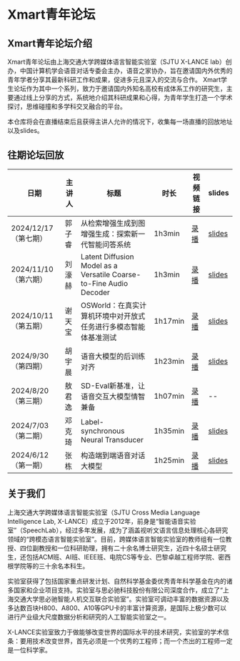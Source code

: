 # Xmart青年论坛
## Xmart青年论坛介绍
Xmart青年论坛由上海交通大学跨媒体语言智能实验室（SJTU X-LANCE lab）创办，中国计算机学会语音对话专委会主办，语音之家协办，旨在邀请国内外优秀的青年学者分享其最新科研工作和成果，促进多元且深入的交流与合作。
Xmart学生论坛作为其中一个系列，致力于邀请国内外知名高校有成体系工作的研究生，主要通过线上分享的方式，系统地介绍其科研成果和心得，为青年学生打造一个学术探讨，思维碰撞和多学科交叉融合的平台。

本仓库将会在直播结束后且获得主讲人允许的情况下，收集每一场直播的回放地址以及slides。

## 往期论坛回放

| 日期 | 主讲人| 标题 | 时长 | 视频链接 | slides |
| -- | -- | -- | -- | -- | -- |
| 2024/12/17 （第七期） | 郭子睿 |从检索增强生成到图增强生成：探索新一代智能问答系统| 1h3min| [录播](https://www.bilibili.com/)| [slides](https://github.com/X-LANCE/Xmart/blob/main/slides/) |
| 2024/11/10 （第六期） | 刘濠赫 |Latent Diffusion Model as a Versatile Coarse-to-Fine Audio Decoder| 1h3min| [录播](https://www.bilibili.com/video/BV1JjmBYYEoW)| [slides](https://github.com/X-LANCE/Xmart/blob/main/slides/xmart_6_haoheliu-talk.pdf) |
| 2024/10/11 （第五期） | 谢天宝 |OSWorld：在真实计算机环境中对开放式任务进行多模态智能体基准测试| 1h17min| [录播](https://www.bilibili.com/video/BV1CpyNYBE6o)| [slides](https://github.com/X-LANCE/Xmart/blob/main/slides/OSWorld_hku_tianbao_Xmart%20-%202024.10.11.pdf) |
| 2024/9/30 （第四期） | 胡宇晨 |语音大模型的后训练对齐| 1h23min| [录播](https://www.bilibili.com/video/BV1uzxeevEb8)| [slides](https://github.com/X-LANCE/Xmart/blob/main/slides/xmart_forum_ntu_yuchenhu_09302024.pdf) |
| 2024/8/20 （第三期） | 敖君逸 |SD-Eval新基准，让语音交互大模型情智兼备| 1h07min| [录播](https://www.bilibili.com/video/BV1hixeeqEkQ)| -- |
| 2024/7/03 （第二期） | 邓克琦 |Label-synchronous Neural Transducer| 1h35min| [录播](https://www.bilibili.com/video/BV1qihreEE6L)| [slides](https://github.com/X-LANCE/Xmart/blob/main/slides/xmart_keqideng_LS-Transducer_Talk_Final.pdf) |
| 2024/6/12 （第一期） | 张栋 |构造端到端语音对话大模型| 1h25min| [录播](https://www.bilibili.com/video/BV1FJ4m137ZB)| [slides](https://github.com/X-LANCE/Xmart/blob/main/slides/xmart_forum_fudan_dongzhang_speechgpt_series_sjtu.pdf) |

## 关于我们
上海交通大学跨媒体语言智能实验室（SJTU Cross Media Language Intelligence Lab, X-LANCE）成立于2012年，前身是“智能语音实验室”（SpeechLab），经过多年发展，成为了涵盖视听文语言信息处理核心各研究领域的“跨模态语言智能实验室”。目前，跨媒体语言智能实验室的教师组有一位教授、四位副教授和一位科研助理，拥有二十余名博士研究生，近四十名硕士研究生，还包括ACM班、AI班、IEEE班、电院CS等专业、巴黎卓越工程师学院、密西根学院等的三十余名本科生。

实验室获得了包括国家重点研发计划、自然科学基金委优秀青年科学基金在内的诸多国家和企业项目支持。实验室与思必驰科技股份有限公司深度合作，成立了“上海交通大学思必驰智能人机交互联合实验室”。实验室可调动丰富的数据资源以及多达数百块H800、A800、A10等GPU卡的丰富计算资源，是国际上极少数可以进行产业级大尺度数据分析和研究的人工智能实验室之一。

X-LANCE实验室致力于做能够改变世界的国际水平的技术研究，实验室的学术信条：要用技术改变世界，首先必须是一个优秀的工程师；而一个杰出的工程师一定是一位科学家。
